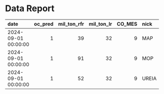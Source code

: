 # Data Report

| date                |   oc_pred |   mil_ton_rfr |   mil_ton_lr |   CO_MES | nick   |   CO_ANO |   std_lr |   std_rfr |
|:--------------------|----------:|--------------:|-------------:|---------:|:-------|---------:|---------:|----------:|
| 2024-09-01 00:00:00 |         1 |            39 |           32 |        9 | MAP    |     2024 |        8 |         4 |
| 2024-09-01 00:00:00 |         1 |            91 |           32 |        9 | MOP    |     2024 |       24 |        20 |
| 2024-09-01 00:00:00 |         1 |            52 |           32 |        9 | UREIA  |     2024 |       19 |        17 |
